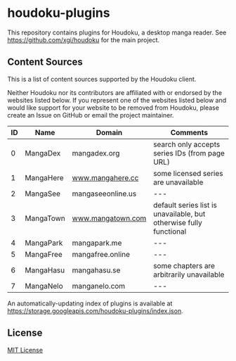 # houdoku-plugins

This repository contains plugins for Houdoku, a desktop manga reader.
See <https://github.com/xgi/houdoku> for the main project.

## Content Sources

This is a list of content sources supported by the Houdoku client.

Neither Houdoku nor its contributors are affiliated with or endorsed by
the websites listed below. If you represent one of the websites listed
below and would like support for your website to be removed from
Houdoku, please create an Issue on GitHub or email the project
maintainer.

| ID | Name | Domain | Comments |
| - | - | - | - |
| 0 | MangaDex  | mangadex.org      | search only accepts series IDs (from page URL) |
| 1 | MangaHere | www.mangahere.cc  | some licensed series are unavailable |
| 2 | MangaSee  | mangaseeonline.us | --- |
| 3 | MangaTown | www.mangatown.com | default series list is unavailable, but otherwise fully functional |
| 4 | MangaPark | mangapark.me      | --- |
| 5 | MangaFree | mangafree.online  | --- |
| 6 | MangaHasu | mangahasu.se      | some chapters are arbitrarily unavailable |
| 7 | MangaNelo | manganelo.com     | --- |

An automatically-updating index of plugins is available at
<https://storage.googleapis.com/houdoku-plugins/index.json>.

## License

[MIT License](https://github.com/xgi/houdoku/blob/master/LICENSE)